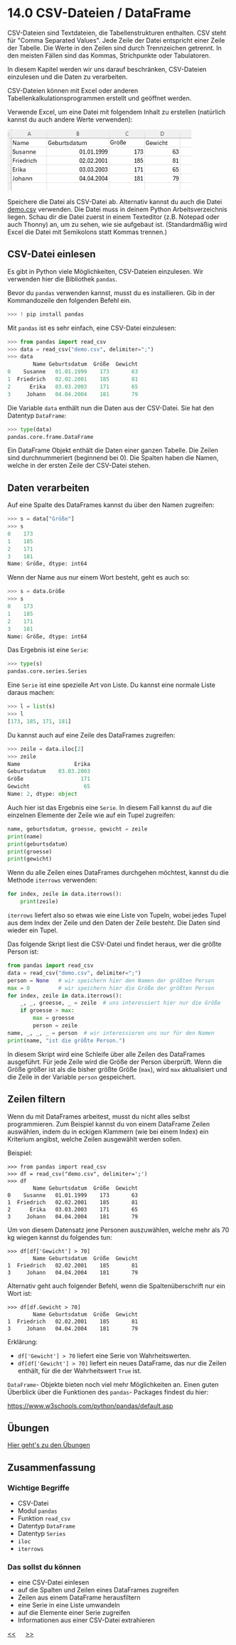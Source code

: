 # 14.0 CSV-Dateien / DataFrame

CSV-Dateien sind Textdateien, die Tabellenstrukturen enthalten.
CSV steht für "Comma Separated Values".
Jede Zeile der Datei entspricht einer Zeile der Tabelle.
Die Werte in den Zeilen sind durch Trennzeichen getrennt.
In den meisten Fällen sind das Kommas, Strichpunkte oder Tabulatoren.

In diesem Kapitel werden wir uns darauf beschränken, CSV-Dateien einzulesen und die Daten zu verarbeiten.

CSV-Dateien können mit Excel oder anderen Tabellenkalkulationsprogrammen 
erstellt und geöffnet werden.

Verwende Excel, um eine Datei mit folgendem Inhalt zu erstellen
(natürlich kannst du auch andere Werte verwenden):

![Excel_Tabelle.png](../img/14.0/Excel_Tabelle.png)

Speichere die Datei als CSV-Datei ab.
Alternativ kannst du auch die Datei [demo.csv](../daten/demo.csv) verwenden.
Die Datei muss in deinem Python Arbeitsverzeichnis liegen.
Schau dir die Datei zuerst in einem Texteditor 
(z.B. Notepad oder auch Thonny) an, 
um zu sehen, wie sie aufgebaut ist.
(Standardmäßig wird Excel die Datei mit Semikolons statt Kommas trennen.)

## CSV-Datei einlesen

Es gibt in Python viele Möglichkeiten, CSV-Dateien einzulesen.
Wir verwenden hier die Bibliothek `pandas`.

Bevor du `pandas` verwenden kannst, musst du es installieren. 
Gib in der Kommandozeile den folgenden Befehl ein.

```python
>>> ! pip install pandas
```

Mit `pandas` ist es sehr einfach, eine CSV-Datei einzulesen:

```python
>>> from pandas import read_csv
>>> data = read_csv("demo.csv", delimiter=";")
>>> data
        Name Geburtsdatum  Größe  Gewicht
0    Susanne   01.01.1999    173       63
1  Friedrich   02.02.2001    185       81
2      Erika   03.03.2003    171       65
3     Johann   04.04.2004    181       79
```

Die Variable `data` enthält nun die Daten aus der CSV-Datei.
Sie hat den Datentyp `DataFrame`:

```python
>>> type(data)
pandas.core.frame.DataFrame
```

Ein DataFrame Objekt enthält die Daten einer ganzen Tabelle.
Die Zeilen sind durchnummeriert (beginnend bei 0).
Die Spalten haben die Namen, 
welche in der ersten Zeile der CSV-Datei stehen.

## Daten verarbeiten

Auf eine Spalte des DataFrames kannst du über den Namen zugreifen:

```python
>>> s = data["Größe"]
>>> s
0    173
1    185
2    171
3    181
Name: Größe, dtype: int64
```

Wenn der Name aus nur einem Wort besteht, geht es auch so:

```python
>>> s = data.Größe
>>> s
0    173
1    185
2    171
3    181
Name: Größe, dtype: int64
```


Das Ergebnis ist eine `Serie`:

```python
>>> type(s)
pandas.core.series.Series
```

Eine `Serie` ist eine spezielle Art von Liste.
Du kannst eine normale Liste daraus machen:

```python
>>> l = list(s)
>>> l
[173, 185, 171, 181]
```

Du kannst auch auf eine Zeile des DataFrames zugreifen:

```python
>>> zeile = data.iloc[2]
>>> zeile
Name                 Erika
Geburtsdatum    03.03.2003
Größe                  171
Gewicht                 65
Name: 2, dtype: object
```

Auch hier ist das Ergebnis eine `Serie`.
In diesem Fall kannst du auf die einzelnen Elemente der Zeile wie
auf ein Tupel zugreifen:

```python
name, geburtsdatum, groesse, gewicht = zeile
print(name)
print(geburtsdatum)
print(groesse)
print(gewicht)
```

Wenn du alle Zeilen eines DataFrames durchgehen möchtest,
kannst du die Methode `iterrows` verwenden:

```python
for index, zeile in data.iterrows():
    print(zeile)
```

`iterrows` liefert also so etwas wie eine Liste von Tupeln, 
wobei jedes Tupel aus dem Index der Zeile und den Daten der Zeile besteht.
Die Daten sind wieder ein Tupel.

Das folgende Skript liest die CSV-Datei und findet heraus,
wer die größte Person ist:

```python
from pandas import read_csv
data = read_csv("demo.csv", delimiter=";")
person = None   # wir speichern hier den Namen der größten Person
max = 0         # wir speichern hier die Größe der größten Person
for index, zeile in data.iterrows():
    _, _, groesse, _ = zeile  # uns interessiert hier nur die Größe
    if groesse > max:
        max = groesse
        person = zeile
name, _, _, _ = person  # wir interessieren uns nur für den Namen
print(name, "ist die größte Person.")
```

In diesem Skript wird eine Schleife 
über alle Zeilen des DataFrames ausgeführt.
Für jede Zeile wird die Größe der Person überprüft.
Wenn die Größe größer ist als die bisher größte Größe (`max`),
wird `max` aktualisiert und die Zeile in der Variable `person` gespeichert.

## Zeilen filtern

Wenn du mit DataFrames arbeitest, musst du nicht alles selbst programmieren.
Zum Beispiel kannst du von einem DataFrame Zeilen auswählen,
indem du in eckigen Klammern (wie bei einem Index) ein Kriterium 
angibst, welche Zeilen ausgewählt werden sollen.

Beispiel:

```
>>> from pandas import read_csv
>>> df = read_csv("demo.csv", delimiter=';')
>>> df
        Name Geburtsdatum  Größe  Gewicht
0    Susanne   01.01.1999    173       63
1  Friedrich   02.02.2001    185       81
2      Erika   03.03.2003    171       65
3     Johann   04.04.2004    181       79
```

Um von diesem Datensatz jene Personen auszuwählen, 
welche mehr als 70 kg wiegen kannst du folgendes tun:

```
>>> df[df['Gewicht'] > 70]
        Name Geburtsdatum  Größe  Gewicht
1  Friedrich   02.02.2001    185       81
3     Johann   04.04.2004    181       79
```

Alternativ geht auch folgender Befehl, 
wenn die Spaltenüberschrift nur ein Wort ist:

```
>>> df[df.Gewicht > 70]
        Name Geburtsdatum  Größe  Gewicht
1  Friedrich   02.02.2001    185       81
3     Johann   04.04.2004    181       79
```

Erklärung:

- `df['Gewicht'] > 70` liefert eine Serie von Wahrheitswerten.
- `df[df['Gewicht'] > 70]` liefert ein neues DataFrame, 
  das nur die Zeilen enthält, für die der Wahrheitswert `True` ist.


`DataFrame`- Objekte bieten noch viel mehr Möglichkeiten an.
Einen guten Überblick über die Funktionen des `pandas`- Packages findest du hier:

https://www.w3schools.com/python/pandas/default.asp



            

## Übungen
[Hier geht's zu den Übungen](../uebungen/UE_14.0_CSV_Dateien.md)

## Zusammenfassung
### Wichtige Begriffe
- CSV-Datei
- Modul `pandas`
- Funktion `read_csv`
- Datentyp `DataFrame`
- Datentyp `Series`
- `iloc`
- `iterrows`


### Das sollst du können
- eine CSV-Datei einlesen
- auf die Spalten und Zeilen eines DataFrames zugreifen
- Zeilen aus einem DataFrame herausfiltern
- eine Serie in eine Liste umwandeln
- auf die Elemente einer Serie zugreifen
- Informationen aus einer CSV-Datei extrahieren


[<<](13.0_Datum_und_Uhrzeit.md) &emsp; [>>](15.0_set_dict.md)





